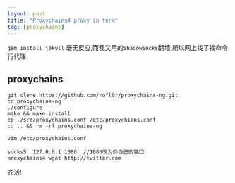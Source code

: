 ```yaml
---
layout: post
title: "Proxychains4 proxy in term"
tag: [proxychains]
---
```


`gem install jekyll` 毫无反应,而我又用的`ShadowSocks`翻墙,所以网上找了找命令行代理

## proxychains

```
git clone https://github.com/rofl0r/proxychains-ng.git
cd proxychains-ng
./configure
make && make install
cp ./src/proxychains.conf /etc/proxychians.conf
cd .. && rm -rf proxychains-ng

vim /etc/proxychains.conf

socks5  127.0.0.1 1080  //1080改为你自己的端口
proxychains4 wget http://twitter.com

```

齐活!
